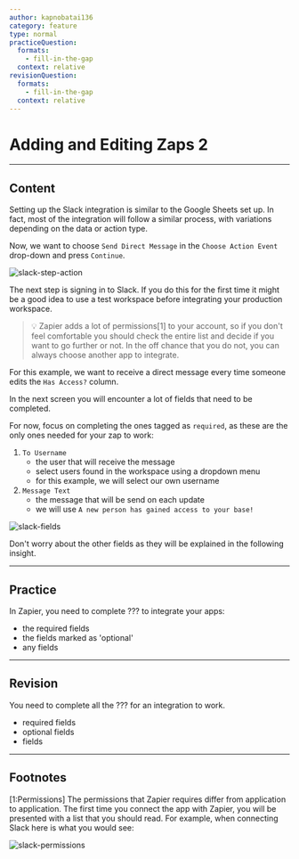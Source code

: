 ```yaml
---
author: kapnobatai136
category: feature
type: normal
practiceQuestion:
  formats:
    - fill-in-the-gap
  context: relative
revisionQuestion:
  formats:
    - fill-in-the-gap
  context: relative
---
```


# Adding and Editing Zaps 2


---

## Content

Setting up the Slack integration is similar to the Google Sheets set up. In fact, most of the integration will follow a similar process, with variations depending on the data or action type.

Now, we want to choose `Send Direct Message` in the `Choose Action Event` drop-down and press `Continue`.

![slack-step-action](https://img.enkipro.com/619c966ae7c39a4a5e0b4ea6a1717e84.png)

The next step is signing in to Slack. If you do this for the first time it might be a good idea to use a test workspace before integrating your production workspace.

> 💡 Zapier adds a lot of permissions[1] to your account, so if you don't feel comfortable you should check the entire list and decide if you want to go further or not. In the off chance that you do not, you can always choose another app to integrate.

For this example, we want to receive a direct message every time someone edits the `Has Access?` column.

In the next screen you will encounter a lot of fields that need to be completed. 

For now, focus on completing the ones tagged as `required`, as these are the only ones needed for your zap to work:

1. `To Username`
   - the user that will receive the message
   - select users found in the workspace using a dropdown menu
   - for this example, we will select our own username
2. `Message Text`
   - the message that will be send on each update
   - we will use `A new person has gained access to your base!`

![slack-fields](https://img.enkipro.com/146b9912b46841a8be332a458a218f07.png)

Don't worry about the other fields as they will be explained in the following insight.


---

## Practice

In Zapier, you need to complete ??? to integrate your apps:

- the required fields
- the fields marked as 'optional'
- any fields


---

## Revision

You need to complete all the ??? for an integration to work.

- required fields
- optional fields
- fields


---

## Footnotes

[1:Permissions]
The permissions that Zapier requires differ from application to application. The first time you connect the app with Zapier, you will be presented with a list that you should read. For example, when connecting Slack here is what you would see:

![slack-permissions](https://img.enkipro.com/5171518b61af8ec2f0a9deca27436351.png)
